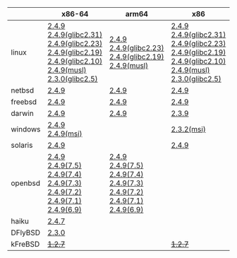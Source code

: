 ||x86-64|arm64|x86|ppc64le|armel|ppc|riscv64|armhf|sparc|mipsbe|alpha|mipsel|
| --- | --- | --- | --- | --- | --- | --- | --- | --- | --- | --- | --- | --- |
|linux|[2.4.9](https://github.com/roswell/sbcl_bin/releases/download/2.4.9/sbcl-2.4.9-x86-64-linux-binary.tar.bz2)<br />[2.4.9(glibc2.31)](https://github.com/roswell/sbcl_bin/releases/download/2.4.9/sbcl-2.4.9-x86-64-linux-glibc2.31-binary.tar.bz2)<br />[2.4.9(glibc2.23)](https://github.com/roswell/sbcl_bin/releases/download/2.4.9/sbcl-2.4.9-x86-64-linux-glibc2.23-binary.tar.bz2)<br />[2.4.9(glibc2.19)](https://github.com/roswell/sbcl_bin/releases/download/2.4.9/sbcl-2.4.9-x86-64-linux-glibc2.19-binary.tar.bz2)<br />[2.4.9(glibc2.10)](https://github.com/roswell/sbcl_bin/releases/download/2.4.9/sbcl-2.4.9-x86-64-linux-glibc2.10-binary.tar.bz2)<br />[2.4.9(musl)](https://github.com/roswell/sbcl_bin/releases/download/2.4.9/sbcl-2.4.9-x86-64-linux-musl-binary.tar.bz2)<br />[2.3.0(glibc2.5)](https://github.com/roswell/sbcl_bin/releases/download/2.3.0/sbcl-2.3.0-x86-64-linux-glibc2.5-binary.tar.bz2)<br />|[2.4.9](https://github.com/roswell/sbcl_bin/releases/download/2.4.9/sbcl-2.4.9-arm64-linux-binary.tar.bz2)<br />[2.4.9(glibc2.23)](https://github.com/roswell/sbcl_bin/releases/download/2.4.9/sbcl-2.4.9-arm64-linux-glibc2.23-binary.tar.bz2)<br />[2.4.9(glibc2.19)](https://github.com/roswell/sbcl_bin/releases/download/2.4.9/sbcl-2.4.9-arm64-linux-glibc2.19-binary.tar.bz2)<br />[2.4.9(musl)](https://github.com/roswell/sbcl_bin/releases/download/2.4.9/sbcl-2.4.9-arm64-linux-musl-binary.tar.bz2)<br />|[2.4.9](https://github.com/roswell/sbcl_bin/releases/download/2.4.9/sbcl-2.4.9-x86-linux-binary.tar.bz2)<br />[2.4.9(glibc2.31)](https://github.com/roswell/sbcl_bin/releases/download/2.4.9/sbcl-2.4.9-x86-linux-glibc2.31-binary.tar.bz2)<br />[2.4.9(glibc2.23)](https://github.com/roswell/sbcl_bin/releases/download/2.4.9/sbcl-2.4.9-x86-linux-glibc2.23-binary.tar.bz2)<br />[2.4.9(glibc2.19)](https://github.com/roswell/sbcl_bin/releases/download/2.4.9/sbcl-2.4.9-x86-linux-glibc2.19-binary.tar.bz2)<br />[2.4.9(glibc2.10)](https://github.com/roswell/sbcl_bin/releases/download/2.4.9/sbcl-2.4.9-x86-linux-glibc2.10-binary.tar.bz2)<br />[2.4.9(musl)](https://github.com/roswell/sbcl_bin/releases/download/2.4.9/sbcl-2.4.9-x86-linux-musl-binary.tar.bz2)<br />[2.3.0(glibc2.5)](https://github.com/roswell/sbcl_bin/releases/download/2.3.0/sbcl-2.3.0-x86-linux-glibc2.5-binary.tar.bz2)<br />|[2.4.9](https://github.com/roswell/sbcl_bin/releases/download/2.4.9/sbcl-2.4.9-ppc64le-linux-binary.tar.bz2)<br />[2.4.9(glibc2.23)](https://github.com/roswell/sbcl_bin/releases/download/2.4.9/sbcl-2.4.9-ppc64le-linux-glibc2.23-binary.tar.bz2)<br />[2.4.9(glibc2.19)](https://github.com/roswell/sbcl_bin/releases/download/2.4.9/sbcl-2.4.9-ppc64le-linux-glibc2.19-binary.tar.bz2)<br />|[2.4.9](https://github.com/roswell/sbcl_bin/releases/download/2.4.9/sbcl-2.4.9-armel-linux-binary.tar.bz2)<br />|[2.4.8](https://github.com/roswell/sbcl_bin/releases/download/2.4.8/sbcl-2.4.8-ppc-linux-binary.tar.bz2)<br />|[2.4.7](https://github.com/roswell/sbcl_bin/releases/download/2.4.7/sbcl-2.4.7-riscv64-linux-binary.tar.bz2)<br />|[2.4.8](https://github.com/roswell/sbcl_bin/releases/download/2.4.8/sbcl-2.4.8-armhf-linux-binary.tar.bz2)<br />[2.4.8(glibc2.19)](https://github.com/roswell/sbcl_bin/releases/download/2.4.8/sbcl-2.4.8-armhf-linux-glibc2.19-binary.tar.bz2)<br />[2.4.8(glibc2.13)](https://github.com/roswell/sbcl_bin/releases/download/2.4.8/sbcl-2.4.8-armhf-linux-glibc2.13-binary.tar.bz2)<br />|~~[1.4.1](https://github.com/roswell/sbcl_bin/releases/download/1.4.1/sbcl-1.4.1-sparc-linux-binary.tar.bz2)~~<br />|~~[1.0.23](https://github.com/roswell/sbcl_bin/releases/download/1.0.23/sbcl-1.0.23-mips-linux-binary.tar.bz2)~~<br />|~~[1.0.28](https://github.com/roswell/sbcl_bin/releases/download/1.0.28/sbcl-1.0.28-alpha-linux-binary.tar.bz2)~~<br />|~~[1.0.28](https://github.com/roswell/sbcl_bin/releases/download/1.0.28/sbcl-1.0.28-mipsel-linux-binary.tar.bz2)~~<br />|
|netbsd|[2.4.9](https://github.com/roswell/sbcl_bin/releases/download/2.4.9/sbcl-2.4.9-x86-64-netbsd-binary.tar.bz2)<br />|[2.4.9](https://github.com/roswell/sbcl_bin/releases/download/2.4.9/sbcl-2.4.9-arm64-netbsd-binary.tar.bz2)<br />|[2.4.9](https://github.com/roswell/sbcl_bin/releases/download/2.4.9/sbcl-2.4.9-x86-netbsd-binary.tar.bz2)<br />|||~~[1.0.23](https://github.com/roswell/sbcl_bin/releases/download/1.0.23/sbcl-1.0.23-powerpc-netbsd-binary.tar.bz2)~~<br />|||||||
|freebsd|[2.4.9](https://github.com/roswell/sbcl_bin/releases/download/2.4.9/sbcl-2.4.9-x86-64-freebsd-binary.tar.bz2)<br />|[2.4.9](https://github.com/roswell/sbcl_bin/releases/download/2.4.9/sbcl-2.4.9-arm64-freebsd-binary.tar.bz2)<br />|[2.4.9](https://github.com/roswell/sbcl_bin/releases/download/2.4.9/sbcl-2.4.9-x86-freebsd-binary.tar.bz2)<br />||||||||||
|darwin|[2.4.9](https://github.com/roswell/sbcl_bin/releases/download/2.4.9/sbcl-2.4.9-x86-64-darwin-binary.tar.bz2)<br />|[2.4.9](https://github.com/roswell/sbcl_bin/releases/download/2.4.9/sbcl-2.4.9-arm64-darwin-binary.tar.bz2)<br />|[2.3.9](https://github.com/roswell/sbcl_bin/releases/download/2.3.9/sbcl-2.3.9-x86-darwin-binary.tar.bz2)<br />|||~~[1.0.47](https://github.com/roswell/sbcl_bin/releases/download/1.0.47/sbcl-1.0.47-powerpc-darwin-binary.tar.bz2)~~<br />|||||||
|windows|[2.4.9](https://github.com/roswell/sbcl_bin/releases/download/2.4.9/sbcl-2.4.9-x86-64-windows-binary.tar.bz2)<br />[2.4.9(msi)](https://github.com/roswell/sbcl_bin/releases/download/2.4.9/sbcl-2.4.9-x86-64-windows-binary.msi)<br />||[2.3.2(msi)](https://github.com/roswell/sbcl_bin/releases/download/2.3.2/sbcl-2.3.2-x86-windows-binary.msi)<br />||||||||||
|solaris|[2.4.9](https://github.com/roswell/sbcl_bin/releases/download/2.4.9/sbcl-2.4.9-x86-64-solaris-binary.tar.bz2)<br />||[2.4.9](https://github.com/roswell/sbcl_bin/releases/download/2.4.9/sbcl-2.4.9-x86-solaris-binary.tar.bz2)<br />||||||~~[2.0.4](https://github.com/roswell/sbcl_bin/releases/download/2.0.4/sbcl-2.0.4-sparc-solaris-binary.tar.bz2)~~<br />||||
|openbsd|[2.4.9](https://github.com/roswell/sbcl_bin/releases/download/2.4.9/sbcl-2.4.9-x86-64-openbsd-binary.tar.bz2)<br />[2.4.9(7.5)](https://github.com/roswell/sbcl_bin/releases/download/2.4.9/sbcl-2.4.9-x86-64-openbsd-7.5-binary.tar.bz2)<br />[2.4.9(7.4)](https://github.com/roswell/sbcl_bin/releases/download/2.4.9/sbcl-2.4.9-x86-64-openbsd-7.4-binary.tar.bz2)<br />[2.4.9(7.3)](https://github.com/roswell/sbcl_bin/releases/download/2.4.9/sbcl-2.4.9-x86-64-openbsd-7.3-binary.tar.bz2)<br />[2.4.9(7.2)](https://github.com/roswell/sbcl_bin/releases/download/2.4.9/sbcl-2.4.9-x86-64-openbsd-7.2-binary.tar.bz2)<br />[2.4.9(7.1)](https://github.com/roswell/sbcl_bin/releases/download/2.4.9/sbcl-2.4.9-x86-64-openbsd-7.1-binary.tar.bz2)<br />[2.4.9(6.9)](https://github.com/roswell/sbcl_bin/releases/download/2.4.9/sbcl-2.4.9-x86-64-openbsd-6.9-binary.tar.bz2)<br />|[2.4.9](https://github.com/roswell/sbcl_bin/releases/download/2.4.9/sbcl-2.4.9-arm64-openbsd-binary.tar.bz2)<br />[2.4.9(7.5)](https://github.com/roswell/sbcl_bin/releases/download/2.4.9/sbcl-2.4.9-arm64-openbsd-7.5-binary.tar.bz2)<br />[2.4.9(7.4)](https://github.com/roswell/sbcl_bin/releases/download/2.4.9/sbcl-2.4.9-arm64-openbsd-7.4-binary.tar.bz2)<br />[2.4.9(7.3)](https://github.com/roswell/sbcl_bin/releases/download/2.4.9/sbcl-2.4.9-arm64-openbsd-7.3-binary.tar.bz2)<br />[2.4.9(7.2)](https://github.com/roswell/sbcl_bin/releases/download/2.4.9/sbcl-2.4.9-arm64-openbsd-7.2-binary.tar.bz2)<br />[2.4.9(7.1)](https://github.com/roswell/sbcl_bin/releases/download/2.4.9/sbcl-2.4.9-arm64-openbsd-7.1-binary.tar.bz2)<br />[2.4.9(6.9)](https://github.com/roswell/sbcl_bin/releases/download/2.4.9/sbcl-2.4.9-arm64-openbsd-6.9-binary.tar.bz2)<br />|||||||||||
|haiku|[2.4.7](https://github.com/roswell/sbcl_bin/releases/download/2.4.7/sbcl-2.4.7-x86-64-haiku-binary.tar.bz2)<br />||||||||||||
|DFlyBSD|[2.3.0](https://github.com/roswell/sbcl_bin/releases/download/2.3.0/sbcl-2.3.0-x86-64-DFlyBSD-binary.tar.bz2)<br />||||||||||||
|kFreBSD|~~[1.2.7](https://github.com/roswell/sbcl_bin/releases/download/1.2.7/sbcl-1.2.7-x86-64-debian-kfreebsd-binary.tar.bz2)~~<br />||~~[1.2.7](https://github.com/roswell/sbcl_bin/releases/download/1.2.7/sbcl-1.2.7-x86-debian-kfreebsd-binary.tar.bz2)~~<br />||||||||||
